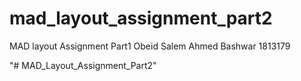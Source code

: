 # mad_layout_assignment_part2

MAD layout Assignment Part1 Obeid Salem Ahmed Bashwar 1813179


"# MAD_Layout_Assignment_Part2" 
